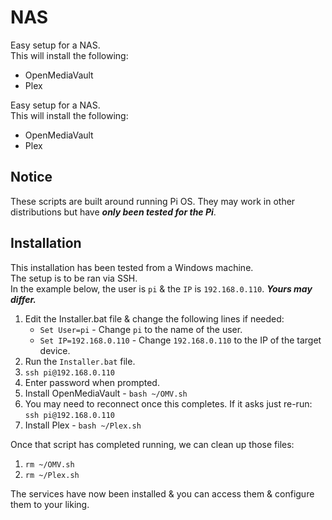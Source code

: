 # NAS
Easy setup for a NAS.<br>
This will install the following:
- OpenMediaVault
- Plex

 Easy setup for a NAS.<br>
 This will install the following:
 - OpenMediaVault
 - Plex

## Notice
These scripts are built around running Pi OS. They may work in other distributions but have ***only been tested for the Pi***.<br>

## Installation
This installation has been tested from a Windows machine.<br>
The setup is to be ran via SSH.<br>
In the example below, the user is `pi` & the `IP` is `192.168.0.110`. ***Yours may differ.***

1) Edit the Installer.bat file & change the following lines if needed:
    - `Set User=pi` - Change `pi` to the name of the user.
    - `Set IP=192.168.0.110` - Change `192.168.0.110` to the IP of the target device.
2) Run the `Installer.bat` file.
3) `ssh pi@192.168.0.110`
4) Enter password when prompted.
5) Install OpenMediaVault - `bash ~/OMV.sh`
6) You may need to reconnect once this completes. If it asks just re-run: `ssh pi@192.168.0.110`
7) Install Plex - `bash ~/Plex.sh`

Once that script has completed running, we can clean up those files:
1) `rm ~/OMV.sh`
2) `rm ~/Plex.sh`

The services have now been installed & you can access them & configure them to your liking.